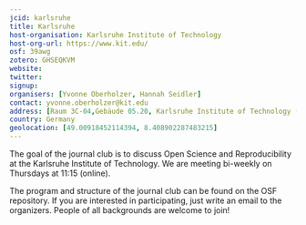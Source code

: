 ```yaml
---
jcid: karlsruhe
title: Karlsruhe
host-organisation: Karlsruhe Institute of Technology
host-org-url: https://www.kit.edu/
osf: 39awg
zotero: GHSEQKVM
website: 
twitter: 
signup: 
organisers: [Yvonne Oberholzer, Hannah Seidler]
contact: yvonne.oberholzer@kit.edu
address: [Raum 3C-04,Gebäude 05.20, Karlsruhe Institute of Technology (KIT), Information Systems & Service Design, Kaiserstr. 93, 76133 Karlsruhe, Germany]
country: Germany
geolocation: [49.00918452114394, 8.408902287483215]
---
```


The goal of the journal club is to discuss Open Science and Reproducibility at the Karlsruhe Institute of Technology. We are meeting bi-weekly on Thursdays at 11:15 (online).

The program and structure of the journal club can be found on the OSF repository. If you are interested in participating, just write an email to the organizers. People of all backgrounds are welcome to join!
